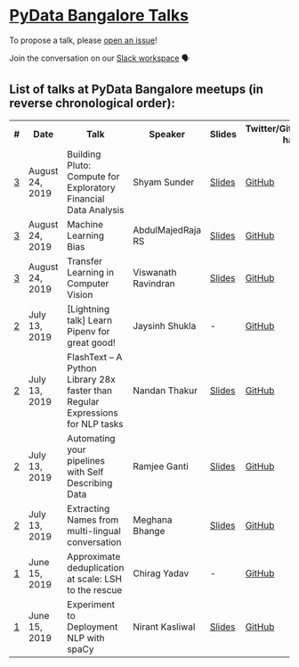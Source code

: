 # [PyData Bangalore Talks](https://www.meetup.com/pydata-bangalore/)

To propose a talk, please [open an issue](https://github.com/pydatabangalore/talks/issues/new/choose)!

Join the conversation on our [Slack workspace](https://join.slack.com/t/pydatabangalore/shared_invite/enQtNjkzMjA5MTA4MDUyLTE2OWQ4MjFkMGZhNDFjM2IxNmYwM2JkZTdjOGNhNmI5Yzg1Yzk3MTVlMTZjOTMwMWJhYzFkZDZkN2ZjNzdiNDg) :speaking_head:

## List of talks at PyData Bangalore meetups (in reverse chronological order):

<table>
  <tr>
    <th>#</th>
    <th>Date</th>
    <th>Talk</th>
    <th>Speaker</th>
    <th>Slides</th>
    <th>Twitter/GitHub/LinkedIn handle</th>
    <th>YouTube URL</th>
  </tr>
  <tr>
    <td><a href="https://www.meetup.com/pydata-bangalore/events/263814406/">3</a></td>
    <td>August 24, 2019</td>
    <td>Building Pluto: Compute for Exploratory Financial Data Analysis </td>
    <td>Shyam Sunder</td>
    <td><a href="https://github.com/shyams80/pluto/blob/master/media/Pluto.pptx">Slides</a></td>
    <td><a href="https://github.com/shyams80">GitHub</a></td>
    <td><a href="https://www.youtube.com/watch?v=_GbAoRETX0M">YouTube</a></td>
  </tr>
  <tr>
    <td><a href="https://www.meetup.com/pydata-bangalore/events/263814406/">3</a></td>
    <td>August 24, 2019</td>
    <td>Machine Learning Bias</td>
    <td>AbdulMajedRaja RS</td>
    <td><a href="https://speakerdeck.com/amrrs/machine-learning-bias">Slides</a></td>
    <td><a href="https://github.com/amrrs">GitHub</a></td>
    <td><a href="https://www.youtube.com/watch?v=-gglO3q9ppU">YouTube</a></td>
  </tr>
  <tr>
    <td><a href="https://www.meetup.com/pydata-bangalore/events/263814406/">3</a></td>
    <td>August 24, 2019</td>
    <td>Transfer Learning in Computer Vision</td>
    <td>Viswanath Ravindran</td>
    <td><a href="">Slides</a></td>
    <td><a href="https://github.com/ViswanathRavindran">GitHub</a></td>
    <td><a href="https://www.youtube.com/watch?v=VEAsoEZJfaM">YouTube</a></td>
  </tr>
  <tr>
    <td><a href="https://www.meetup.com/pydata-bangalore/events/262728799/">2</a></td>
    <td>July 13, 2019</td>
    <td>[Lightning talk] Learn Pipenv for great good!</td>
    <td>Jaysinh Shukla</td>
    <td>-</td>
    <td><a href="https://github.com/ultimatecoder">GitHub</a></td>
    <td><a href="https://www.youtube.com/watch?v=CJs3lQtSDyc">YouTube</a></td>
  </tr>
  <tr>
    <td><a href="https://www.meetup.com/pydata-bangalore/events/262728799/">2</a></td>
    <td>July 13, 2019</td>
    <td>FlashText – A Python Library 28x faster than Regular Expressions for NLP tasks</td>
    <td>Nandan Thakur</td>
    <td><a href="https://docs.google.com/presentation/d/1qv0EKUCmjcvbIMDJSfUYvmpG_nlmFznZzQOM14JEyZE/edit?usp=sharing">Slides</a></td>
    <td><a href="https://github.com/NThakur20">GitHub</a></td>
    <td><a href="https://www.youtube.com/watch?v=GMU1pTMQBDY">YouTube</a></td>
  </tr>
  <tr>
    <td><a href="https://www.meetup.com/pydata-bangalore/events/262728799/">2</a></td>
    <td>July 13, 2019</td>
    <td>Automating your pipelines with Self Describing Data</td>
    <td>Ramjee Ganti</td>
    <td><a href="https://docs.google.com/presentation/d/1R6x2K5EyQ736iTOjIS2tASGMzjhi1Q79_Io5RPlIKnU/edit?usp=sharing">Slides</a></td>
    <td><a href="https://github.com/gantir">GitHub</a></td>
    <td><a href="https://www.youtube.com/watch?v=aVmr_ISH96U">YouTube</a></td>
  </tr>
  <tr>
    <td><a href="https://www.meetup.com/pydata-bangalore/events/262728799/">2</a></td>
    <td>July 13, 2019</td>
    <td>Extracting Names from multi-lingual conversation</td>
    <td>Meghana Bhange</td>
    <td><a href="https://docs.google.com/presentation/d/1J6655pke8YM_fuXjLmWABGLcuWh5kWD6u6v9FD22si8/edit?usp=sharing">Slides</a></td>
    <td><a href="https://github.com/meghanabhange">GitHub</a></td>
    <td><a href="https://www.youtube.com/watch?v=GqFO0D9AO1o">YouTube</a></td>
  </tr>
  <tr>
    <td><a href="https://www.meetup.com/pydata-bangalore/events/261800006/">1</a></td>
    <td>June 15, 2019</td>
    <td>Approximate deduplication at scale: LSH to the rescue</td>
    <td>Chirag Yadav</td>
    <td>-</td>
    <td><a href="https://github.com/chiragyadav">GitHub</a></td>
    <td><a href="https://www.youtube.com/watch?v=SvmpfmzeEYM">YouTube</a></td>
  <tr>
    <td><a href="https://www.meetup.com/pydata-bangalore/events/261800006/">1</a></td>
    <td>June 15, 2019</td>
    <td>Experiment to Deployment NLP with spaCy</td>
    <td>Nirant Kasliwal</td>
    <td><a href="https://www.kaggle.com/nirant/hitchhiker-s-guide-to-nlp-in-spacy/">Slides</a></td>
    <td><a href="https://github.com/NirantK">GitHub</a></td>
    <td><a href="https://www.youtube.com/watch?v=QWh_ZPB0_YU">YouTube</a></td>
  </tr>
</table>
